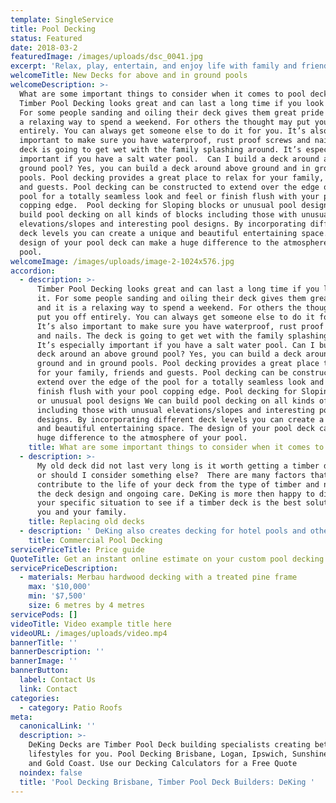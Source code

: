 ```yaml
---
template: SingleService
title: Pool Decking
status: Featured
date: 2018-03-2
featuredImage: /images/uploads/dsc_0041.jpg
excerpt: 'Relax, play, entertain, and enjoy life with family and friends.'
welcomeTitle: New Decks for above and in ground pools
welcomeDescription: >-
  What are some important things to consider when it comes to pool decking?
  Timber Pool Decking looks great and can last a long time if you look after it.
  For some people sanding and oiling their deck gives them great pride and it is
  a relaxing way to spend a weekend. For others the thought may put you off
  entirely. You can always get someone else to do it for you. It’s also
  important to make sure you have waterproof, rust proof screws and nails. The
  deck is going to get wet with the family splashing around. It’s especially
  important if you have a salt water pool.  Can I build a deck around an above
  ground pool? Yes, you can build a deck around above ground and in ground
  pools. Pool decking provides a great place to relax for your family, friends
  and guests. Pool decking can be constructed to extend over the edge of the
  pool for a totally seamless look and feel or finish flush with your pool
  copping edge.  Pool decking for Sloping blocks or unusual pool designs We can
  build pool decking on all kinds of blocks including those with unusual
  elevations/slopes and interesting pool designs. By incorporating different
  deck levels you can create a unique and beautiful entertaining space. The
  design of your pool deck can make a huge difference to the atmosphere of your
  pool.
welcomeImage: /images/uploads/image-2-1024x576.jpg
accordion:
  - description: >-
      Timber Pool Decking looks great and can last a long time if you look after
      it. For some people sanding and oiling their deck gives them great pride
      and it is a relaxing way to spend a weekend. For others the thought may
      put you off entirely. You can always get someone else to do it for you.
      It’s also important to make sure you have waterproof, rust proof screws
      and nails. The deck is going to get wet with the family splashing around.
      It’s especially important if you have a salt water pool. Can I build a
      deck around an above ground pool? Yes, you can build a deck around above
      ground and in ground pools. Pool decking provides a great place to relax
      for your family, friends and guests. Pool decking can be constructed to
      extend over the edge of the pool for a totally seamless look and feel or
      finish flush with your pool copping edge. Pool decking for Sloping blocks
      or unusual pool designs We can build pool decking on all kinds of blocks
      including those with unusual elevations/slopes and interesting pool
      designs. By incorporating different deck levels you can create a unique
      and beautiful entertaining space. The design of your pool deck can make a
      huge difference to the atmosphere of your pool.
    title: What are some important things to consider when it comes to pool decking?
  - description: >-
      My old deck did not last very long is it worth getting a timber deck again
      or should I consider something else?  There are many factors that
      contribute to the life of your deck from the type of timber and nails to
      the deck design and ongoing care. DeKing is more then happy to discuss
      your specific situation to see if a timber deck is the best solution for
      you and your family.
    title: Replacing old decks
  - description: ' DeKing also creates decking for hotel pools and other commercial swimming pools.'
    title: Commercial Pool Decking
servicePriceTitle: Price guide
QuoteTitle: Get an instant online estimate on your custom pool decking
servicePriceDescription:
  - materials: Merbau hardwood decking with a treated pine frame
    max: '$10,000'
    min: '$7,500'
    size: 6 metres by 4 metres
servicePods: []
videoTitle: Video example title here
videoURL: /images/uploads/video.mp4
bannerTitle: ''
bannerDescription: ''
bannerImage: ''
bannerButton:
  label: Contact Us
  link: Contact
categories:
  - category: Patio Roofs
meta:
  canonicalLink: ''
  description: >-
    DeKing Decks are Timber Pool Deck building specialists creating better
    lifestyles for you. Pool Decking Brisbane, Logan, Ipswich, Sunshine Coast,
    and Gold Coast. Use our Decking Calculators for a Free Quote
  noindex: false
  title: 'Pool Decking Brisbane, Timber Pool Deck Builders: DeKing '
---
```


